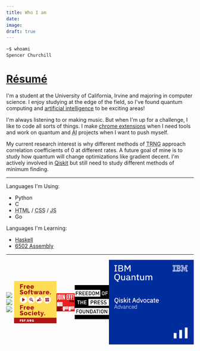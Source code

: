 ```yaml
---
title: Who I am
date:
image:
draft: true
---
```


```bash
~$ whoami
Spencer Churchill
```

# [Résumé](data/resume/resume.pdf)

I'm a student at the University of California, Irvine and majoring in computer science. I enjoy studying at the edge of the field, so I've found quantum computing and [artificial intelligence](https://wikipedia.org/wiki/Artificial_general_intelligence#%22Strong_AI%22_as_defined_in_philosophy) to be exciting areas!

I'm always listening to or making music. But when I'm up for a challenge, I like to code all sorts of things. I make [chrome extensions](https://chrome.google.com/webstore/search/splch?_category=extensions) when I need tools and work on quantum and <abbr title="Artificial Intelligence">AI</abbr> projects when I want to push myself.

My current research interest is why different methods of <abbr title="True Random Number Generation">TRNG</abbr> approach correlation coefficients of 0 at different rates. A future goal of mine is to study how quantum will change optimizations like gradient decent. I'm actively involved in [Qiskit](https://qiskit.org/) but still need to study different methods of minimum finding.

---

Languages I'm Using:

- Python
- C
- <abbr title="HyperText Markup Language">HTML</abbr> / <abbr title="Cascading Style Sheets">CSS</abbr> / <abbr title="JavaScript">JS</abbr>
- Go

Languages I'm Learning:

- [Haskell](https://tryhaskell.org/)
- [6502 Assembly](http://www.6502asm.com/)

---

<div style="display:flex;align-items:center;overflow-x:auto;">
	<div class="badge">
		<img src="https://img.shields.io/mozilla-observatory/grade/slc.is?publish&logo=mozilla&style=for-the-badge">
		<img src="https://img.shields.io/w3c-validation/default?logo=html5&style=for-the-badge&targetUrl=https%3A%2F%2Fslc.is">
		<img src="https://img.shields.io/github/go-mod/go-version/splch/slc.is?logo=go&style=for-the-badge">
	</div>
	<a href="http://u.fsf.org/16e"><img class="badge" src="images/badges/fsf.png" alt="Free Software Foundation"></a>
	<a href="https://www.eff.org/join"><img class="badge" src="images/badges/eff.png" alt="Join EFF!"></a>
	<a href="https://freedom.press/about/"><img class="badge" src="images/badges/fpf.jpg" alt="Freedom of the Press"></a>
	<a href="https://www.credly.com/badges/da0f89d5-8e25-4281-9d6a-e6df33892452"><img class="badge" src="images/badges/qiskit.png" alt="Qiskit Advocate"></a>
</div>
